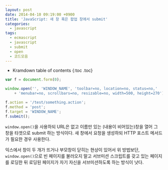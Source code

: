 ```yaml
---
layout: post
date: 2014-04-10 09:19:00 +0900
title: 'JavaScript: 새 창 혹은 팝업 창에서 submit'
categories:
  - javascript
tags:
  - ecmascript
  - javascript
  - submit
  - open
  - 코드모음
---
```


* Kramdown table of contents
{:toc .toc}

```js
var f = document.form(0);

window.open('', 'WINDOW_NAME', 'toolbar=no, location=no, status=no,'
    + 'menubar=no, scrollbars=no, resizable=no, width=500, height=270');

f.action = '/test/something.action';
f.method = 'post';
f.target = 'WINDOW_NAME';
f.submit();
```

`window.open()`을 사용하되 URL은 없고 이름만 있는 (내용이 비어있는)창을 열어 그 창을 타겟으로 submit 하는 방식이다. 새 창에서 요청을 생성하되 HTTP 포스트 메서드가 필요한 경우 사용한다.

익스에서 창이 두 개가 뜨거나 부모창이 닫히는 현상이 있어서 위 방법보단, `window.open()`으로 빈 페이지를 불러오지 말고 서브미션 스크립트를 갖고 있는 페이지를 로딩한 뒤 로딩된 페이지가 자기 자신을 서브미션하도록 하는 방식이 낫다.
